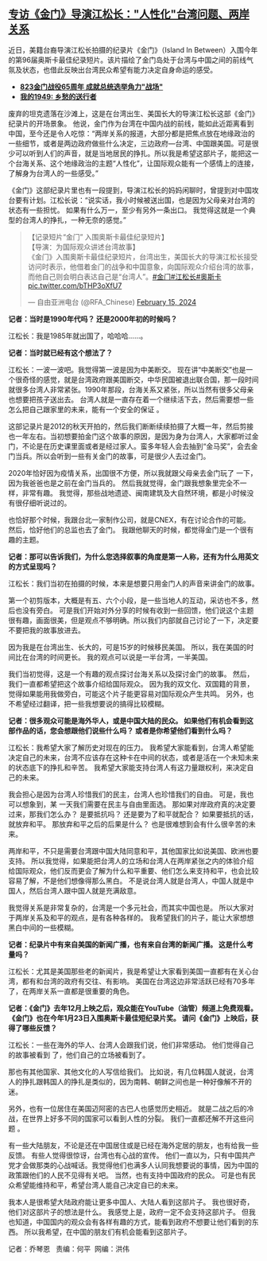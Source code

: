 <!--1708046605000-->
[专访《金门》导演江松长："人性化"台湾问题、两岸关系](https://www.rfa.org/mandarin/yataibaodao/gangtai/lu-02152024102417.html)
------

<p>近日，美籍台裔导演江松长拍摄的纪录片《金门》（Island In Between）入围今年的第96届奥斯卡最佳纪录短片。该片描绘了金门岛处于台湾与中国之间的前线气氛及状态，也借此反映出台湾民众希望有能力决定自身命运的感受。</p><ul><li><a href="https://www.rfa.org/mandarin/yataibaodao/gangtai/hcm2-08232023112238.html"><strong>823金门战役65周年 成就总统选举角力"战场"</strong></a></li><li><strong><a href="https://www.rfa.org/mandarin/duomeiti/tebiejiemu/xch-03212023162857.html">我的1949: 乡愁的送行者</a></strong></li></ul><p><span style="font-weight: 400;">废弃的坦克遗落在沙滩上，这是在台湾出生、美国长大的导演江松长这部《金门》纪录片的开场景象。 他说，金门作为台湾在中国内战的前线，能如此近距离看到中国，至今还是令人吃惊：“两岸关系的报道，大部分都是把焦点放在地缘政治的一些细节，或者是两边政府做些什么决定，三边政府—台湾、中国跟美国。可是很少可以听到人们的声音，就是当地居民的挣扎。所以我是希望这部片子，能把这一个台海关系、这个地缘政治的主题“人性化”，让国际观众能有一个感情上的连接，了解身为台湾人的一些感受。”</span></p><p><span style="font-weight: 400;">《金门》这部纪录片里也有一段提到，导演江松长的妈妈闲聊时，曾提到对中国攻台要有计划。江松长说：“说实话，我小时候被送出国，也是因为父母亲对台湾的状态有一些担忧。 如果有什么万一，至少有另外一条出口。 我觉得这就是一个典型的台湾人的挣扎，一种无奈的感觉。”</span></p><blockquote class="twitter-tweet"><p dir="ltr" lang="zh">【记录短片“金门” 入围奥斯卡最佳纪录短片】<br/>【导演：为国际观众讲述台湾故事】<br/>《金门》入围奥斯卡最佳纪录短片，台湾出生，美国长大的导演江松长接受访问时表示，他借着金门的战争和中国意象，向国际观众介绍台湾的故事，而他自己则会明白表达自己是“台湾人”。<a href="https://twitter.com/hashtag/%E9%87%91%E9%97%A8?src=hash&amp;ref_src=twsrc%5Etfw">#金门</a><a href="https://twitter.com/hashtag/%E6%B1%9F%E6%9D%BE%E9%95%BF?src=hash&amp;ref_src=twsrc%5Etfw">#江松长</a><a href="https://twitter.com/hashtag/%E5%A5%A5%E6%96%AF%E5%8D%A1?src=hash&amp;ref_src=twsrc%5Etfw">#奥斯卡</a> <a href="https://t.co/bTHP3oXfU7">pic.twitter.com/bTHP3oXfU7</a></p>— 自由亚洲电台 (@RFA_Chinese) <a href="https://twitter.com/RFA_Chinese/status/1758008901164056668?ref_src=twsrc%5Etfw">February 15, 2024</a></blockquote><p></p><p><b>记者：当时是1990年代吗？ 还是2000年初的时候吗？</b></p><p><span style="font-weight: 400;">江松长：我是1985年就出国了，哈哈哈……。</span></p><p><b>记者：当时就已经有这个想法了？</b></p><p><span style="font-weight: 400;">江松长：一波一波吧。我觉得第一波是因为中美断交。 现在讲“中美断交”也是一个很奇怪的感觉，就是台湾政府跟美国断交，中华民国被退出联合国，那一段时间就很多台湾人非常紧张。1990年那段，台海关系又紧张，所以当然有很多父母亲也想要把孩子送出去。 台湾人就是一直存在着一个继续活下去，然后需要想一些怎么把自己跟家里的未来，能有一个安全的保证 。</span></p><p><span style="font-weight: 400;">这部记录片是2012的秋天开拍的，然后我们断断续续拍摄了大概一年，然后剪接也一年左右。当初想要拍金门这个故事的原因，是因为身为台湾人，大家都听过金门，不论是在历史课里面或者是经过家人。蛮多年轻人会去抽到“金马奖”，会去金门当兵。所以会听到一些有关金门的故事，可是很少人去过金门。</span></p><p><span style="font-weight: 400;">2020年恰好因为疫情关系，出国很不方便，所以我就跟父母亲去金门玩了 一下，因为我爸爸也是之前在金门当兵的。 然后我就觉得，金门跟我想象里完全不一样，非常有趣。 我觉得，那些战地遗迹、闽南建筑及大自然环境，都是小时候没有很仔细听说过的。</span></p><p><span style="font-weight: 400;">也恰好那个时候，我跟台北一家制作公司，就是CNEX，有在讨论合作的可能。 然后，恰好他们的总监也去了金门。 我跟他聊天的时候，都觉得金门是一个很有趣的主题。</span></p><p><b>记者：那可以告诉我们，为什么您选择叙事的角度是第一人称，还有为什么用英文的方式呈现吗？</b></p><p><span style="font-weight: 400;">江松长：我们当初在拍摄的时候，本来是想要只用金门人的声音来讲金门的故事。</span></p><p><span style="font-weight: 400;">第一个初剪版本，大概是有五、六个小段，是一些当地人的互动，采访也不多，然后也没有旁白。 可是我们开始对外分享的时候有收到一些回馈，他们说这个主题很有趣，画面很美，但是观点不够明确。所以我们内部就自己讨论了一下，决定要不要把我的故事放进去。</span></p><p><span style="font-weight: 400;">因为我是在台湾出生、长大的，可是15岁的时候移民美国。 所以，我在美国的时间比在台湾的时间更长。 我的观点可以说是一半台湾，一半美国。</span></p><p><span style="font-weight: 400;">我们当初觉得，这是一个有趣的观点探讨台海关系以及探讨金门的故事。 然后，我们一直都希望把这个故事介绍给国际观众。 因为我的双文化、双国籍的背景，觉得如果能用我做旁白，可能这个片子能更容易对国际观众产生共鸣。 另外，也不希望经过翻译，把一些我想要说的搞得比较模糊。</span></p><p><b>记者：很多观众可能是海外华人，或是中国大陆的民众。 如果他们有机会看到这部作品的话，您会想跟他们说些什么吗？ 或者是你希望他们看到什么吗？</b></p><p><span style="font-weight: 400;">江松长：我希望大家了解历史对现在的压力。 我希望大家能看到，台湾人希望能决定自己的未来，台湾不应该存在这种卡在中间的状态，或者是活在一个未知未来的状态底下的挣扎和辛苦。 我希望大家能支持台湾人有这力量跟权利，来决定自己的未来。</span></p><p><span style="font-weight: 400;">我会担心是因为台湾人珍惜我们的民主，台湾人也珍惜我们的自由。 可是，我也可以想象到，某 一天我们需要在民主与自由里面选。 那如果对岸政府真的决定要过来，那我们怎么办？ 是要抵抗吗？ 还是要为了和平就配合？ 如果要抵抗的话，就放弃和平。 那放弃和平之后的后果是什么？ 也是很难想到会有什么很辛苦的未来。</span></p><p><span style="font-weight: 400;">两岸和平，不只是需要台湾跟中国大陆同意和平，其他国家比如说美国、欧洲也要支持。 所以我觉得，如果能把台湾人的立场和台湾人在两岸紧张之内的体验介绍给国际观众，他们反而更会了解为什么和平重要、他们怎么来支持和平，也会比较容易了解，不是他们想像得那么黑白。 不是说台湾人就是台湾人，中国人就是中国人，然后台湾人跟中国人就是充满敌意。</span></p><p><span style="font-weight: 400;">我觉得关系是非常复杂的，台湾是一个多元社会，而其实中国也是。 所以大家对于两岸关系及和平的观点，是有各种各样的。 我希望我们的片子，能让大家想想黑白中间的一些模糊。</span></p><p><b>记者：纪录片中有来自美国的新闻广播，也有来自台湾的新闻广播。 这是什么考量吗？</b></p><p><span style="font-weight: 400;">江松长：尤其是美国那些老的新闻片，我是希望让大家看到美国一直都有在关心台湾，都有和台湾的政府有交往、有影响。 美国在台湾这边非常活跃已经有70多年了，在两岸关系一直都是很重要的角色。</span></p><p><b>记者：《金门》去年12月上映之后，观众能在YouTube（油管）频道上免费观看。 《金门》也在今年1月23日入围奥斯卡最佳短纪录片奖。 请问《金门》上映后，获得了哪些反馈？</b></p><p><span style="font-weight: 400;">江松长：一些在海外的华人、台湾人会跟我们说，他们非常感动。 他们觉得自己的故事被看到 了，他们自己的立场被看到了。</span></p><p><span style="font-weight: 400;">那也有其他国家、其他文化的人写信给我们。 比如说，有几位韩国人就说，台湾人的挣扎跟韩国人的挣扎是类似的，因为南韩、朝鲜之间也是一种好像解不开的迷。</span></p><p><span style="font-weight: 400;">另外，也有一位居住在美国迈阿密的古巴人也感觉历史相近。 就是二战之后的冷战，在世界上好多不同的国家可以看到人性的分裂。 我们一直都还解不开这些问题 。</span></p><p><span style="font-weight: 400;">有一些大陆朋友，不论是还在中国居住或是已经在海外定居的朋友，也有给我一些反馈。 有些人觉得很惊讶，台湾也有心战的宣传。 他们一直以为，只有中国共产党才会做那类的心战喊话。我觉得他们也满多人认同我想要说的事情，因为中国的政策跟他们的人民不见得有关吧。 当然，也有支持中国政府的民众。 可是也有民众希望能维持和平，希望台湾人能自己决定自已的未来。</span></p><p><span style="font-weight: 400;">我本人是很希望大陆政府能让更多中国人、大陆人看到这部片子。 我也很好奇，他们对这部片子的想法是什么。 我感觉上是，政府一定不会支持这部片子。 但我也知道，中国国内的观众会有各样有趣的方式，能看到政府不想要让他们看到的东西。 所以我希望，在中国的朋友们有机会能看到这部片子。</span></p><p>记者：乔琴恩   责编：何平  网编：洪伟</p>
